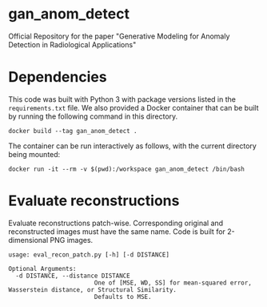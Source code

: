 # gan_anom_detect
Official Repository for the paper "Generative Modeling for Anomaly Detection in Radiological Applications"

# Dependencies

This code was built with Python 3 with package versions listed in the `requirements.txt` file. We also provided a Docker container that can be built by running the following command in this directory.
```
docker build --tag gan_anom_detect .
```
The container can be run interactively as follows, with the current directory being mounted:
```
docker run -it --rm -v $(pwd):/workspace gan_anom_detect /bin/bash
```

# Evaluate reconstructions

Evaluate reconstructions patch-wise. Corresponding original and reconstructed images must have the same name. Code is built for 2-dimensional PNG images.
```
usage: eval_recon_patch.py [-h] [-d DISTANCE]

Optional Arguments:
  -d DISTANCE, --distance DISTANCE
                        One of [MSE, WD, SS] for mean-squared error, Wasserstein distance, or Structural Similarity.
                        Defaults to MSE.
```
